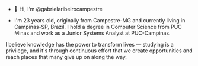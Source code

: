 - 👋 Hi, I’m @gabrielaribeirocampestre

- I'm 23 years old, originally from Campestre-MG and currently living in Campinas-SP, Brazil. I hold a degree in Computer Science from PUC Minas and work as a Junior Systems Analyst at PUC-Campinas.

I believe knowledge has the power to transform lives — studying is a privilege, and it's through continuous effort that we create opportunities and reach places that many give up on along the way.

<!---
gabrielaribeirocampestre/gabrielaribeirocampestre is a ✨ special ✨ repository because its `README.md` (this file) appears on your GitHub profile.
You can click the Preview link to take a look at your changes.
--->
